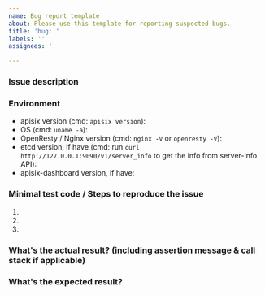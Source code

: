 ```yaml
---
name: Bug report template
about: Please use this template for reporting suspected bugs.
title: 'bug: '
labels: ''
assignees: ''

---
```


### Issue description

### Environment

* apisix version (cmd: `apisix version`):
* OS (cmd: `uname -a`):
* OpenResty / Nginx version (cmd: `nginx -V` or `openresty -V`):
* etcd version, if have (cmd: run `curl http://127.0.0.1:9090/v1/server_info` to get the info from server-info API):
* apisix-dashboard version, if have:

### Minimal test code / Steps to reproduce the issue

1.
2.
3.

### What's the actual result? (including assertion message & call stack if applicable)

### What's the expected result?
